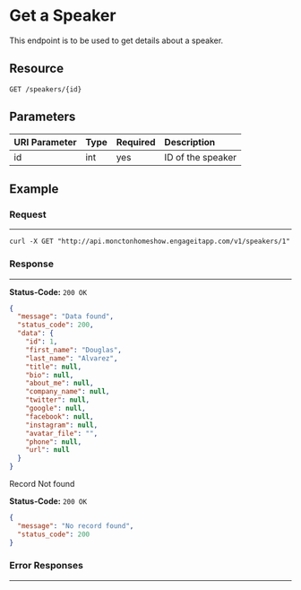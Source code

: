 # Get a Speaker

This endpoint is to be used to get details about a speaker.

## Resource

```
GET /speakers/{id}
```

## Parameters

URI Parameter | Type | Required | Description
:------------ | :--- | :------- | :----------------
id            | int  | yes      | ID of the speaker

## Example

### Request

--------------------------------------------------------------------------------

```curl
curl -X GET "http://api.monctonhomeshow.engageitapp.com/v1/speakers/1"
```

### Response

--------------------------------------------------------------------------------

**Status-Code:** `200 OK`

```json
{
  "message": "Data found",
  "status_code": 200,
  "data": {
    "id": 1,
    "first_name": "Douglas",
    "last_name": "Alvarez",
    "title": null,
    "bio": null,
    "about_me": null,
    "company_name": null,
    "twitter": null,
    "google": null,
    "facebook": null,
    "instagram": null,
    "avatar_file": "",
    "phone": null,
    "url": null
  }
}
```

Record Not found

**Status-Code:** `200 OK`

```json
{
  "message": "No record found",
  "status_code": 200
}
```
### Error Responses

--------------------------------------------------------------------------------
